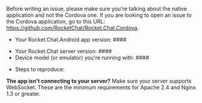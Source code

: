 Before writing an issue, please make sure you're talking about the native application and not the Cordova one. If you are looking to open an issue to the Cordova application, go to this URL: https://github.com/RocketChat/Rocket.Chat.Cordova.

- Your Rocket.Chat.Android app version: ####
<!-- Make sure you are running the latest version (which can be found on the hostname screen or by opening the side menu and then clicking on the chevron alongside username -->
- Your Rocket.Chat server version: ####
- Device model (or emulator) you're running with: ####
<!-- e.g. Nexus 7 - Android 6.0.1 -->
- Steps to reproduce:
<!-- Stack traces may help too. -->

**The app isn't connecting to your server?**
Make sure your server supports WebSocket. These are the minimum requirements for Apache 2.4 and Nginx 1.3 or greater.
